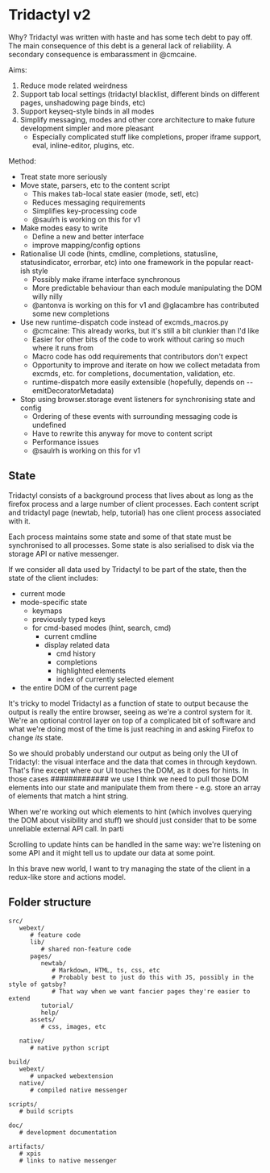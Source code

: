 # Tridactyl v2

Why? Tridactyl was written with haste and has some tech debt to pay off. The main consequence of this debt is a general lack of reliability. A secondary consequence is embarassment in @cmcaine.

Aims:

1. Reduce mode related weirdness
2. Support tab local settings (tridactyl blacklist, different binds on different pages, unshadowing page binds, etc)
3. Support keyseq-style binds in all modes
4. Simplify messaging, modes and other core architecture to make future development simpler and more pleasant
    - Especially complicated stuff like completions, proper iframe support, eval, inline-editor, plugins, etc.

Method:

- Treat state more seriously
- Move state, parsers, etc to the content script
  - This makes tab-local state easier (mode, setl, etc)
  - Reduces messaging requirements
  - Simplifies key-processing code
  - @saulrh is working on this for v1
- Make modes easy to write
  - Define a new and better interface
  - improve mapping/config options
- Rationalise UI code (hints, cmdline, completions, statusline, statusindicator, errorbar, etc) into one framework in the popular react-ish style
  - Possibly make iframe interface synchronous
  - More predictable behaviour than each module manipulating the DOM willy nilly
  - @antonva is working on this for v1 and @glacambre has contributed some new completions
- Use new runtime-dispatch code instead of excmds_macros.py
  - @cmcaine: This already works, but it's still a bit clunkier than I'd like
  - Easier for other bits of the code to work without caring so much where it runs from
  - Macro code has odd requirements that contributors don't expect
  - Opportunity to improve and iterate on how we collect metadata from excmds, etc. for completions, documentation, validation, etc.
  - runtime-dispatch more easily extensible (hopefully, depends on --emitDecoratorMetadata)
- Stop using browser.storage event listeners for synchronising state and config
  - Ordering of these events with surrounding messaging code is undefined
  - Have to rewrite this anyway for move to content script
  - Performance issues
  - @saulrh is working on this for v1

## State

Tridactyl consists of a background process that lives about as long as the firefox process and a large number of client processes. Each content script and tridactyl page (newtab, help, tutorial) has one client process associated with it.

Each process maintains some state and some of that state must be synchronised to all processes. Some state is also serialised to disk via the storage API or native messenger.

If we consider all data used by Tridactyl to be part of the state, then the state of the client includes:

 - current mode
 - mode-specific state
   - keymaps
   - previously typed keys
   - for cmd-based modes (hint, search, cmd)
      - current cmdline
      - display related data
         - cmd history
         - completions
         - highlighted elements
         - index of currently selected element
 - the entire DOM of the current page

It's tricky to model Tridactyl as a function of state to output because the output is really the entire browser, seeing as we're a control system for it. We're an optional control layer on top of a complicated bit of software and what we're doing most of the time is just reaching in and asking Firefox to change *its* state.

So we should probably understand our output as being only the UI of Tridactyl: the visual interface and the data that comes in through keydown. That's fine except where our UI touches the DOM, as it does for hints. In those cases ############# we use I think we need to pull those DOM elements into our state and manipulate them from there - e.g. store an array of elements that match a hint string.

When we're working out which elements to hint (which involves querying the DOM about visibility and stuff) we should just consider that to be some unreliable external API call. In parti

Scrolling to update hints can be handled in the same way: we're listening on some API and it might tell us to update our data at some point.

In this brave new world, I want to try managing the state of the client in a redux-like store and actions model.

## Folder structure

```
src/
   webext/
      # feature code
      lib/
         # shared non-feature code
      pages/
         newtab/
            # Markdown, HTML, ts, css, etc
            # Probably best to just do this with JS, possibly in the style of gatsby?
            # That way when we want fancier pages they're easier to extend
         tutorial/
         help/
      assets/
         # css, images, etc

   native/
      # native python script

build/
   webext/
      # unpacked webextension
   native/
      # compiled native messenger

scripts/
   # build scripts

doc/
   # development documentation

artifacts/
   # xpis
   # links to native messenger
```
